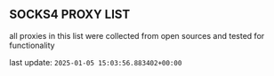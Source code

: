 ## SOCKS4 PROXY LIST

all proxies in this list were collected from open sources and tested for functionality

last update: `2025-01-05 15:03:56.883402+00:00`
